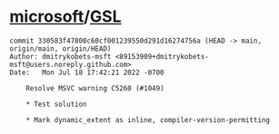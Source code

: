 # [microsoft](https://github.com/microsoft)/[GSL](https://github.com/microsoft/GSL)

```
commit 330583f47800c60cf001239550d291d16274756a (HEAD -> main, origin/main, origin/HEAD)
Author: dmitrykobets-msft <89153909+dmitrykobets-msft@users.noreply.github.com>
Date:   Mon Jul 18 17:42:21 2022 -0700

    Resolve MSVC warning C5260 (#1049)

    * Test solution

    * Mark dynamic_extent as inline, compiler-version-permitting
```
